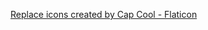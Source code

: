 ﻿[Replace icons created by Cap Cool - Flaticon](https://www.flaticon.com/free-icons/replace "replace icons")
